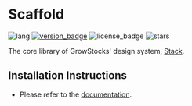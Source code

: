 # Scaffold

![lang](https://img.shields.io/badge/lang-SCSS-%23c69)
[![version_badge](https://img.shields.io/npm/v/@growstocks/scaffold)](https://www.npmjs.com/package/@growstocks/scaffold)
![license_badge](https://img.shields.io/npm/l/@growstocks/scaffold)
![stars](https://img.shields.io/github/stars/GrowStocks/stack?style=social)

The core library of GrowStocks' design system, [Stack](https://github.com/GrowStocks/stack).

## Installation Instructions

- Please refer to the [documentation](https://github.com/GrowStocks/stack/blob/main/docs/Core%20Library%20Usage.md).